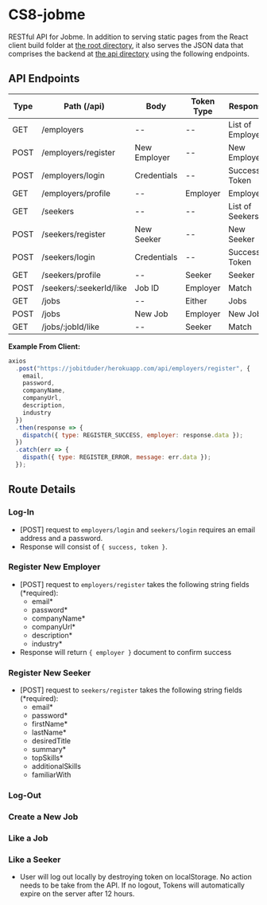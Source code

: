 # CS8-jobme

RESTful API for Jobme. In addition to serving static pages from the React client build folder at [the root directory](https://jobitduder.herokuapp.com/), it also serves the JSON data that comprises the backend at [the api directory](https://jobitduder.herokuapp.com/api/) using the following endpoints.

## API Endpoints

| Type | Path (/api)             | Body         | Token Type | Response          |
| ---- | ----------------------- | ------------ | ---------- | ----------------- |
| GET  | /employers              | --           | --         | List of Employers |
| POST | /employers/register     | New Employer | --         | New Employer      |
| POST | /employers/login        | Credentials  | --         | Success, Token    |
| GET  | /employers/profile      | --           | Employer   | Employer          |
| GET  | /seekers                | --           | --         | List of Seekers   |
| POST | /seekers/register       | New Seeker   | --         | New Seeker        |
| POST | /seekers/login          | Credentials  | --         | Success, Token    |
| GET  | /seekers/profile        | --           | Seeker     | Seeker            |
| POST | /seekers/:seekerId/like | Job ID       | Employer   | Match             |
| GET  | /jobs                   | --           | Either     | Jobs              |
| POST | /jobs                   | New Job      | Employer   | New Job           |
| GET  | /jobs/:jobId/like       | --           | Seeker     | Match             |

**Example From Client:**

```javascript
axios
  .post("https://jobitduder/herokuapp.com/api/employers/register", {
    email,
    password,
    companyName,
    companyUrl,
    description,
    industry
  })
  .then(response => {
    dispatch({ type: REGISTER_SUCCESS, employer: response.data });
  })
  .catch(err => {
    dispath({ type: REGISTER_ERROR, message: err.data });
  });
```

## Route Details

### Log-In

- [POST] request to `employers/login` and `seekers/login` requires an email address and a password.
- Response will consist of `{ success, token }`.

### Register New Employer

- [POST] request to `employers/register` takes the following string fields (\*required):
  - email\*
  - password\*
  - companyName\*
  - companyUrl\*
  - description\*
  - industry\*
- Response will return `{ employer }` document to confirm success

### Register New Seeker

- [POST] request to `seekers/register` takes the following string fields (\*required):
  - email\*
  - password\*
  - firstName\*
  - lastName\*
  - desiredTitle
  - summary\*
  - topSkills\*
  - additionalSkills
  - familiarWith

### Log-Out

### Create a New Job

### Like a Job

### Like a Seeker

- User will log out locally by destroying token on localStorage. No action needs to be take from the API. If no logout, Tokens will automatically expire on the server after 12 hours.
